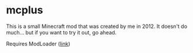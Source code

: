 # mcplus

This is a small Minecraft mod that was created by me in 2012. It doesn't do much... but if you want to try it out, go ahead.

Requires ModLoader (<a href="http://www.minecraftforum.net/forums/mapping-and-modding/minecraft-mods/1272333-risugamis-mods-updated">link</a>)
